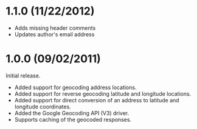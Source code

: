 # 1.1.0 (11/22/2012)
- Adds missing header comments
- Updates author's email address

# 1.0.0 (09/02/2011)

Initial release.

- Added support for geocoding address locations.
- Added support for reverse geocoding latitude and longitude locations.
- Added support for direct conversion of an address to latitude and longitude coordinates.
- Added the Google Geocoding API (V3) driver.
- Supports caching of the geocoded responses.